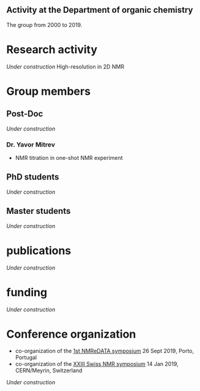 ## Activity at the Department of organic chemistry

The group from 2000 to 2019.

# Research activity 

*Under construction*
High-resolution in 2D NMR

# Group members 
## Post-Doc 
*Under construction*
### Dr. Yavor Mitrev
- NMR titration in one-shot NMR experiment 

## PhD students 
*Under construction*
## Master students 
*Under construction*

# publications 

*Under construction*

# funding 

*Under construction*

# Conference organization 

- co-organization of the [1st NMReDATA symposium](https://nmredata.org/wiki/Symposium2019/) 26 Sept 2019, Porto, Portugal
- co-organization of the [XXIII Swiss NMR symposium](https://indico.cern.ch/event/775177/) 14 Jan 2019, CERN/Meyrin, Switzerland

*Under construction*
